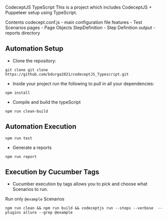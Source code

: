 CodeceptJS TypeScript 
This is a project which includes CodeceptJS + Puppeteer setup using TypeScript.

Contents
codecept.conf.js - main configuration file
features - Test Scenarios
pages - Page Objects
StepDefinition - Step Definition
output - reports directory

## Automation Setup

- Clone the repository:

```
git clone git clone https://github.com/bdurga2021/codeceptJS_Typescript.git
```
- Inside your project run the following to pull in all your dependencies:

```
npm install
```

- Compile and build the typeScript

```
npm run clean-build
```

## Automation Execution

```
npm run test
```

- Generate a reports

```
npm run report
```

## Execution by Cucumber Tags

- Cucumber execution by tags allows you to pick and choose what Scenarios to run.

Run only `@example` Scenarios

```
npm run clean && npm run build && codeceptjs run --steps --verbose  --plugins allure --grep @example

```
